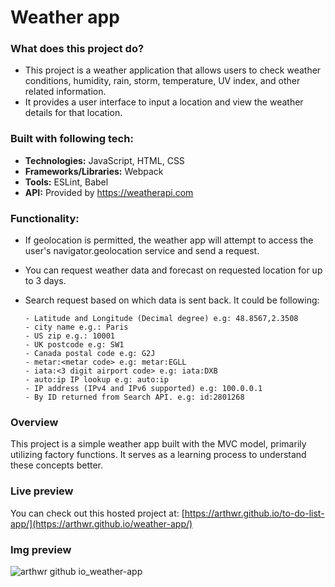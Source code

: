 # Weather app


### What does this project do?
- This project is a weather application that allows users to check weather conditions, humidity, rain, storm, temperature, UV index, and other related information.
- It provides a user interface to input a location and view the weather details for that location.

### Built with following tech:
- **Technologies:** JavaScript, HTML, CSS
- **Frameworks/Libraries:** Webpack
- **Tools:** ESLint, Babel
- **API:** Provided by https://weatherapi.com

### Functionality:
-  If geolocation is permitted, the weather app will attempt to access the user's navigator.geolocation service and send a request.
-  You can request weather data and forecast on requested location for up to 3 days.
-  Search request based on which data is sent back. It could be following:

       - Latitude and Longitude (Decimal degree) e.g: 48.8567,2.3508
       - city name e.g.: Paris
       - US zip e.g.: 10001
       - UK postcode e.g: SW1
       - Canada postal code e.g: G2J
       - metar:<metar code> e.g: metar:EGLL
       - iata:<3 digit airport code> e.g: iata:DXB
       - auto:ip IP lookup e.g: auto:ip
       - IP address (IPv4 and IPv6 supported) e.g: 100.0.0.1
       - By ID returned from Search API. e.g: id:2801268

### Overview
This project is a simple weather app built with the MVC model, primarily utilizing factory functions. It serves as a learning process to understand these concepts better.

### Live preview 
You can check out this hosted project at: [https://arthwr.github.io/to-do-list-app/](https://arthwr.github.io/weather-app/)

### Img preview

![arthwr github io_weather-app](https://github.com/Arthwr/weather-app/assets/132221421/31f9ad83-2e57-4048-8643-fc1a99a2d673)


